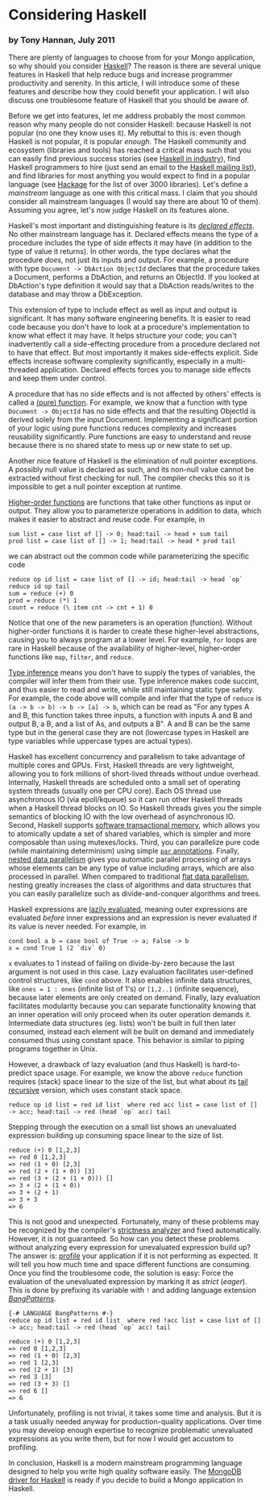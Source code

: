 # Considering Haskell
### by Tony Hannan, July 2011

There are plenty of languages to choose from for your Mongo application, so why should you consider [Haskell](http://www.haskell.org/)? The reason is there are several unique features in Haskell that help reduce bugs and increase programmer productivity and serenity. In this article, I will introduce some of these features and describe how they could benefit your application. I will also discuss one troublesome feature of Haskell that you should be aware of.

Before we get into features, let me address probably the most common reason why many people do not consider Haskell: because Haskell is not popular (no one they know uses it). My rebuttal to this is: even though Haskell is not popular, it is popular *enough*. The Haskell community and ecosystem (libraries and tools) has reached a critical mass such that you can easily find previous success stories (see [Haskell in industry](http://haskell.org/haskellwiki/Haskell_in_industry)), find Haskell programmers to hire (just send an email to the [Haskell mailing list](http://www.haskell.org/haskellwiki/Mailing_Lists)), and find libraries for most anything you would expect to find in a popular language (see [Hackage](http://hackage.haskell.org/packages/archive/pkg-list.html) for the list of over 3000 libraries). Let's define a *mainstream* language as one with this critical mass. I claim that you should consider all mainstream languages (I would say there are about 10 of them). Assuming you agree, let's now judge Haskell on its features alone.

Haskell's most important and distinguishing feature is its [*declared effects*](http://en.wikipedia.org/wiki/Effect_system). No other mainstream language has it. Declared effects means the type of a procedure includes the type of side effects it may have (in addition to the type of value it returns). In other words, the type declares what the procedure *does*, not just its inputs and output. For example, a procedure with type `Document -> DbAction ObjectId` declares that the procedure takes a Document, performs a DbAction, and returns an ObjectId. If you looked at DbAction's type definition it would say that a DbAction reads/writes to the database and may throw a DbException.

This extension of type to include effect as well as input and output is significant. It has many software engineering benefits. It is easier to read code because you don't have to look at a procedure's implementation to know what effect it may have. It helps structure your code; you can't inadvertently call a side-effecting procedure from a procedure declared not to have that effect. But most importantly it makes side-effects explicit. Side effects increase software complexity significantly, especially in a multi-threaded application. Declared effects forces you to manage side effects and keep them under control.

A procedure that has no side effects and is not affected by others' effects is called a [(pure) function](http://en.wikipedia.org/wiki/Pure_function). For example, we know that a function with type `Document -> ObjectId` has no side effects and that the resulting ObjectId is derived solely from the input Document. Implementing a significant portion of your logic using pure functions reduces complexity and increases reusability significantly. Pure functions are easy to understand and reuse because there is no shared state to mess up or new state to set up.

Another nice feature of Haskell is the elimination of null pointer exceptions. A possibly null value is declared as such, and its non-null value cannot be extracted without first checking for null. The compiler checks this so it is impossible to get a null pointer exception at runtime.

[Higher-order functions](http://en.wikipedia.org/wiki/Higher-order_function) are functions that take other functions as input or output. They allow you to parameterize operations in addition to data, which makes it easier to abstract and reuse code. For example, in

	sum list = case list of [] -> 0; head:tail -> head + sum tail
	prod list = case list of [] -> 1; head:tail -> head * prod tail

we can abstract out the common code while parameterizing the specific code

	reduce op id list = case list of [] -> id; head:tail -> head `op` reduce id op tail
	sum = reduce (+) 0
	prod = reduce (*) 1
	count = reduce (\ item cnt -> cnt + 1) 0

Notice that one of the new parameters is an operation (function). Without higher-order functions it is harder to create these higher-level abstractions, causing you to always program at a lower level. For example, `for` loops are rare in Haskell because of the availability of higher-level, higher-order functions like `map`, `filter`, and `reduce`.

[Type inference](http://en.wikipedia.org/wiki/Type_inference) means you don't have to supply the types of variables, the compiler will infer them from their use. Type inference makes code succint, and thus easier to read and write, while still maintaining static type safety. For example, the code above will compile and infer that the type of `reduce` is `(a -> b -> b) -> b -> [a] -> b`, which can be read as "For any types A and B, this function takes three inputs, a function with inputs A and B and output B, a B, and a list of As, and outputs a B". A and B can be the same type but in the general case they are not (lowercase types in Haskell are type variables while uppercase types are actual types).

Haskell has excellent concurrency and parallelism to take advantage of multiple cores and GPUs. First, Haskell threads are very lightweight, allowing you to fork millions of short-lived threads without undue overhead. Internally, Haskell threads are scheduled onto a small set of operating system threads (usually one per CPU core). Each OS thread use asynchronous IO (via epoll/kqueue) so it can run other Haskell threads when a Haskell thread blocks on IO. So Haskell threads gives you the simple semantics of blocking IO with the low overhead of asynchronous IO. Second, Haskell supports [software transactional memory](http://www.haskell.org/haskellwiki/Software_transactional_memory), which allows you to atomically update a set of shared variables, which is simpler and more composable than using mutexes/locks. Third, you can parallelize pure code (while maintaining determinism) using simple [`par` annotations](http://hackage.haskell.org/package/parallel). Finally, [nested data parallelism](http://www.haskell.org/haskellwiki/GHC/Data_Parallel_Haskell) gives you automatic parallel processing of arrays whose elements can be any type of value including arrays, which are also processed in parallel. When compared to traditional [flat data parallelism](http://en.wikipedia.org/wiki/Data_parallelism), nesting greatly increases the class of algorithms and data structures that you can easily parallelize such as divide-and-conquer algorithms and trees.

Haskell expressions are [lazily evaluated](http://en.wikipedia.org/wiki/Lazy_evaluation), meaning outer expressions are evaluated *before* inner expressions and an expression is never evaluated if its value is never needed. For example, in

	cond bool a b = case bool of True -> a; False -> b
	x = cond True 1 (2 `div` 0)

`x` evaluates to 1 instead of failing on divide-by-zero because the last argument is not used in this case. Lazy evaluation facilitates user-defined control structures, like `cond` above. It also enables infinite data structures, like `ones = 1 : ones` (infinite list of 1's) or `[1,2..]` (infinite sequence), because later elements are only created on demand. Finally, lazy evaluation facilitates modularity because you can separate functionality knowing that an inner operation will only proceed when its outer operation demands it. Intermediate data structures (eg. lists) won't be built in full then later consumed, instead each element will be built on demand and immediately consumed thus using constant space. This behavior is similar to piping programs together in Unix.

However, a drawback of lazy evaluation (and thus Haskell) is hard-to-predict space usage. For example, we know the above `reduce` function requires (stack) space linear to the size of the list, but what about its [tail recursive](http://en.wikipedia.org/wiki/Tail_recursion) version, which uses constant stack space.

	reduce op id list = red id list  where red acc list = case list of [] -> acc; head:tail -> red (head `op` acc) tail

Stepping through the execution on a small list shows an unevaluated expression building up consuming space linear to the size of list.

	reduce (+) 0 [1,2,3]
	=> red 0 [1,2,3]
	=> red (1 + 0) [2,3]
	=> red (2 + (1 + 0)) [3]
	=> red (3 + (2 + (1 + 0))) []
	=> 3 + (2 + (1 + 0))
	=> 3 + (2 + 1)
	=> 3 + 3
	=> 6

This is not good and unexpected. Fortunately, many of these problems may be recognized by the compiler's [strictness analyzer](http://www.haskell.org/haskellwiki/GHC_optimisations#Strictness_analysis) and fixed automatically. However, it is not guaranteed. So how can you detect these problems without analyzing every expression for unevaluated expression build up? The answer is: [profile](http://www.haskell.org/ghc/docs/7.0-latest/html/users_guide/profiling.html) your application if it is not performing as expected. It will tell you how much time and space different functions are consuming. Once you find the troublesome code, the solution is easy: Force the evaluation of the unevaluated expression by marking it as *strict* (*eager*). This is done by prefixing its variable with `!` and adding language extension [*BangPatterns*](http://www.haskell.org/ghc/docs/7.0-latest/html/users_guide/bang-patterns.html).

	{-# LANGUAGE BangPatterns #-}
	reduce op id list = red id list  where red !acc list = case list of [] -> acc; head:tail -> red (head `op` acc) tail

	reduce (+) 0 [1,2,3]
	=> red 0 [1,2,3]
	=> red (1 + 0) [2,3]
	=> red 1 [2,3]
	=> red (2 + 1) [3]
	=> red 3 [3]
	=> red (3 + 3) []
	=> red 6 []
	=> 6

Unfortunately, profiling is not trivial, it takes some time and analysis. But it is a task usually needed anyway for production-quality applications. Over time you may develop enough expertise to recognize problematic unevaluated expressions as you write them, but for now I would get accustom to profiling.

In conclusion, Haskell is a modern mainstream programming language designed to help you write high quality software easily. The [MongoDB driver for Haskell](http://hackage.haskell.org/package/mongoDB) is ready if you decide to build a Mongo application in Haskell.
